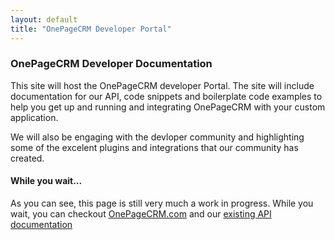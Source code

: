 ```yaml
---
layout: default
title: "OnePageCRM Developer Portal"
---
```


### OnePageCRM Developer Documentation

This site will host the OnePageCRM developer Portal. 
The site will include documentation for our API, code snippets and boilerplate code examples to help you get up and running and integrating OnePageCRM with your custom application.

We will also be engaging with the devloper community and highlighting some of the excelent plugins and integrations that our community has created.

#### While you wait...

As you can see, this page is still very much a work in progress.
While you wait, you can checkout [OnePageCRM.com](http://www.onepagecrm.com "OnePageCRM.com") and our [existing API documentation]()